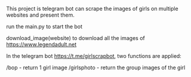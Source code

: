 This project is telegram bot can scrape the images of girls on multiple websites and present them.

run the main.py to start the bot

download_image(website) to download all the images of https://www.legendadult.net

In the telegram bot https://t.me/girlscrapbot, two functions are applied:

/bop - return 1 girl image
/girlsphoto - return the group images of the girl
